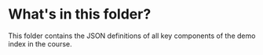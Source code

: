 # What's in this folder?

This folder contains the JSON definitions of all key components of the demo index in the course.
